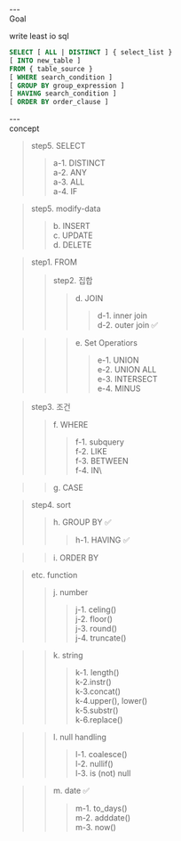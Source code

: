 ---\
Goal


write least io sql


```sql
SELECT [ ALL | DISTINCT ] { select_list }
[ INTO new_table ]
FROM { table_source }
[ WHERE search_condition ]
[ GROUP BY group_expression ]
[ HAVING search_condition ]
[ ORDER BY order_clause ]
```

---\
concept


>step5. SELECT
>>a-1. DISTINCT\
>>a-2. ANY\
>>a-3. ALL\
>>a-4. IF

>step5. modify-data
>>b. INSERT\
>>c. UPDATE\
>>d. DELETE

>step1. FROM
>>step2. 집합
>>>d. JOIN
>>>>d-1. inner join\
>>>>d-2. outer join :white_check_mark:

>>>e. Set Operatiors
>>>>e-1. UNION\
>>>>e-2. UNION ALL\
>>>>e-3. INTERSECT\
>>>>e-4. MINUS

>step3. 조건
>>f. WHERE
>>>f-1. subquery\
>>>f-2. LIKE\
>>>f-3. BETWEEN\
>>>f-4. IN\

>>g. CASE

>step4. sort
>>h. GROUP BY :white_check_mark:
>>>h-1. HAVING :white_check_mark:

>>i. ORDER BY

>etc. function
>>j. number
>>>j-1. celing()\
>>>j-2. floor()\
>>>j-3. round()\
>>>j-4. truncate()

>>k. string
>>>k-1. length()\
>>>k-2.instr()\
>>>k-3.concat()\
>>>k-4.upper(), lower()\
>>>k-5.substr()\
>>>k-6.replace()

>>l. null handling
>>>l-1. coalesce()\
>>>l-2. nullif()\
>>>l-3. is (not) null

>>m. date :white_check_mark:
>>>m-1. to_days()\
>>>m-2. adddate()\
>>>m-3. now()
